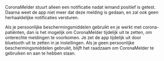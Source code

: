 CoronaMelder stuurt alleen een notificatie nadat iemand positief is getest. Daarna weet de app niet meer dat deze melding is gedaan, en zal ook geen herhaaldelijke notificaties versturen.

Als je persoonlijke beschermingsmiddelen gebruikt en je werkt met corona-patiënten, dan is het mogelijk om CoronaMelder tijdelijk uit te zetten, om onterechte meldingen te voorkomen. Je zet de app tijdelijk uit door bluetooth uit te zetten in je instellingen. Als je geen persoonlijke beschermingsmiddelen gebruikt, blijft het raadzaam om CoronaMelder te gebruiken en aan te hebben staan.
